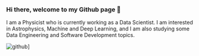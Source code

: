 ### Hi there, welcome to my Github page 👋

I am a Physicist who is currently working as a Data Scientist. I am interested in Astrophysics, Machine and Deep Learning, and I am also studying some Data Engineering and Software Development topics.

![github](https://img.shields.io/badge/GitHub-000000?style=for-the-badge&logo=GitHub&logoColor=white)]
